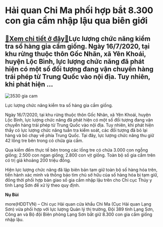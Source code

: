 Hải quan Chi Ma phối hợp bắt 8.300 con gia cầm nhập lậu qua biên giới
=====================================================================

[:gift:Xem chi tiết ở đây:gift:](https://hddtvn.com/hai-quan-chi-ma-phoi-hop-bat-8-300-con-gia-cam-nhap-lau-qua-bien-gioi/)Lực lượng chức năng kiểm tra số hàng gia cầm giống. Ngày 16/7/2020, tại khu rừng thuộc thôn Gốc Nhãn, xã Yên Khoái, huyện Lộc Bình, lực lượng chức năng đã phát hiện có một số đối tượng đang vận chuyển hàng trái phép từ Trung Quốc vào nội địa. Tuy nhiên, khi phát hiện …
-----------------------------------------------------------------------------------------------------------------------------------------------------------------------------------------------------------------------------------------------------------------------------





![3530 gia cam](https://haiquanonline.com.vn/stores/news_dataimages/nubt/072020/20/09/in_article/3530_gia_cam.jpg?rt=20200720101641 "Lực lượng chức năng kiểm tra số hàng gia cầm giống. ")


Lực lượng chức năng kiểm tra số hàng gia cầm giống.



Ngày 16/7/2020, tại khu rừng thuộc thôn Gốc Nhãn, xã Yên Khoái, huyện Lộc Bình, lực lượng chức năng đã phát hiện có một số đối tượng đang vận chuyển hàng trái phép từ Trung Quốc vào nội địa. Tuy nhiên, khi phát hiện thấy có lực lượng chức năng tuần tra kiểm soát, các đối tượng đã bỏ lại hàng và bỏ chạy về phía Trung Quốc. Tại đây, lực lượng chức năng thu giữ 42 lồng tre bên trong có chứa gia cầm.


Qua kiểm đếm thực tế bên trong các lồng tre có chứa 3.000 con ngỗng giống; 2.500 con ngan giống; 2.800 con vịt giống. Toàn bộ số gia cầm trên có trị giá khoảng 200 triệu đồng.


Hiện lực lượng chức năng đã lập biên bản tạm giữ toàn bộ số hàng hóa trên, tiến hành xác minh và thông báo tìm chủ sở hữu của số hàng hóa bị tạm giữ, đồng thời phối hợp bàn giao số gia cầm nhập lậu trên cho Chi cục Thúy y tỉnh Lạng Sơn để xử lý theo quy định.




**Nụ Bùi**



more(HDDTVN) – Chi cục Hải quan cửa khẩu Chi Ma (Cục Hải quan Lạng Sơn) vừa phối hợp với lực lượng Quản lý thị trường, Đội 389 tỉnh Lạng Sơn, Công an và Bộ đội Biên phòng Lạng Sơn bắt giữ 8.300 con gia cầm giống nhập lậu.

